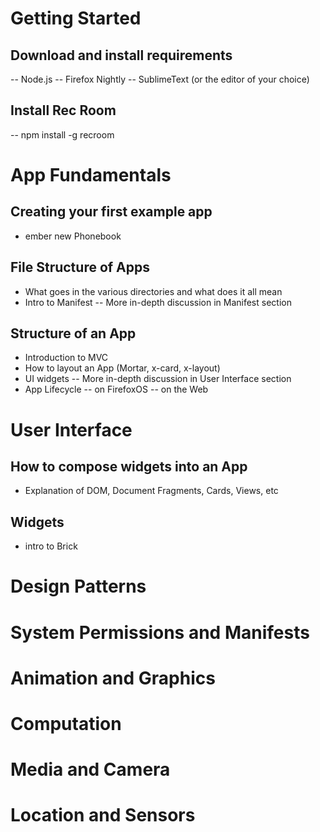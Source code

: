 # Getting Started

## Download and install requirements
-- Node.js
-- Firefox Nightly
-- SublimeText (or the editor of your choice)

## Install Rec Room
-- npm install -g recroom

# App Fundamentals #
## Creating your first example app
- ember new Phonebook

## File Structure of Apps
- What goes in the various directories and what does it all mean
- Intro to Manifest
-- More in-depth discussion in Manifest section

## Structure of an App
- Introduction to MVC
- How to layout an App (Mortar, x-card, x-layout)
- UI widgets
-- More in-depth discussion in User Interface section
- App Lifecycle 
-- on FirefoxOS
-- on the Web

# User Interface

## How to compose widgets into an App
- Explanation of DOM, Document Fragments, Cards, Views, etc

## Widgets
- intro to Brick

# Design Patterns

# System Permissions and Manifests

# Animation and Graphics

# Computation

# Media and Camera

# Location and Sensors





















